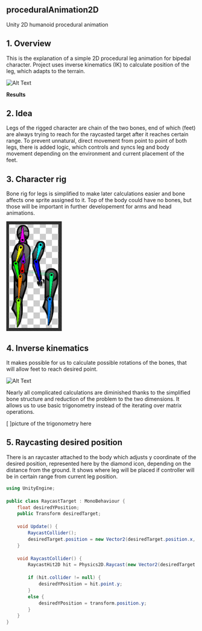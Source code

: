## proceduralAnimation2D
Unity 2D humanoid procedural animation

## 1. Overview
  This is the explanation of a simple 2D procedural leg animation for bipedal character. Project uses inverse kinematics (IK) to calculate position of the leg, which adapts to the terrain.
  
  ![Alt Text](https://media.giphy.com/media/Y3S9FdlkHIynsJgPaj/giphy.gif)

**Results**

## 2. Idea
  Legs of the rigged character are chain of the two bones, end of which (feet) are always trying to reach for the raycasted target after it reaches certain range. To prevent unnatural, direct movement from point to point of both legs, there is added logic, which controls and syncs leg and body movement depending on the environment and current placement of the feet.
  
## 3. Character rig
  Bone rig for legs is simplified to make later calculations easier and bone affects one sprite assigned to it. Top of the body could have no bones, but those will be important in further developement for arms and head animations. 
  
  ![Alt Text](https://github.com/Re50N4NC3/proceduralAnimation2D/blob/master/ikCharacterRig.PNG)

## 4. Inverse kinematics
  It makes possible for us to calculate possible rotations of the bones, that will allow feet to reach desired point.
  
  ![Alt Text](https://github.com/Re50N4NC3/proceduralAnimation2D/blob/master/ikFeet.gif)
  
  Nearly all complicated calculations are diminished thanks to the simplified bone structure and reduction of the problem to the two dimensions. It allows us to use basic trigonometry instead of the iterating over matrix operations.
  
  [ ]picture of the trigonometry here

## 5. Raycasting desired position
  There is an raycaster attached to the body which adjusts y coordinate of the desired position, represented here by the diamond icon, depending on the distance from the ground. It shows where leg will be placed if controller will be in certain range from current leg position.

```C#
using UnityEngine;

public class RaycastTarget : MonoBehaviour {
    float desiredYPosition;
    public Transform desiredTarget;

    void Update() {
        RaycastCollider();
        desiredTarget.position = new Vector2(desiredTarget.position.x, desiredYPosition);
    }
    
    void RaycastCollider() {
        RaycastHit2D hit = Physics2D.Raycast(new Vector2(desiredTarget.position.x, transform.position.y + 5), -Vector2.up, 12f);

        if (hit.collider != null) {
            desiredYPosition = hit.point.y;
        }
        else {
            desiredYPosition = transform.position.y;
        }
    }
}

```
  
  
  
  
  
  
  
  
